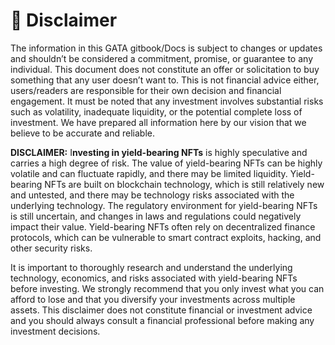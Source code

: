 # 📙 Disclaimer

The information in this GATA gitbook/Docs is subject to changes or updates and shouldn’t be considered a commitment, promise, or guarantee to any individual. This document does not constitute an offer or solicitation to buy something that any user doesn’t want to. This is not financial advice either, users/readers are responsible for their own decision and financial engagement. It must be noted that any investment involves substantial risks such as volatility, inadequate liquidity, or the potential complete loss of investment. We have prepared all information here by our vision that we believe to be accurate and reliable.



**DISCLAIMER:** I**nvesting in yield-bearing NFTs** is highly speculative and carries a high degree of risk. The value of yield-bearing NFTs can be highly volatile and can fluctuate rapidly, and there may be limited liquidity. Yield-bearing NFTs are built on blockchain technology, which is still relatively new and untested, and there may be technology risks associated with the underlying technology. The regulatory environment for yield-bearing NFTs is still uncertain, and changes in laws and regulations could negatively impact their value. Yield-bearing NFTs often rely on decentralized finance protocols, which can be vulnerable to smart contract exploits, hacking, and other security risks.

It is important to thoroughly research and understand the underlying technology, economics, and risks associated with yield-bearing NFTs before investing. We strongly recommend that you only invest what you can afford to lose and that you diversify your investments across multiple assets. This disclaimer does not constitute financial or investment advice and you should always consult a financial professional before making any investment decisions.
